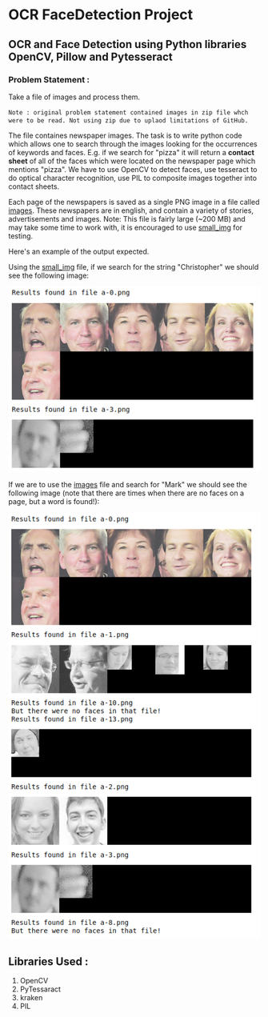 # OCR FaceDetection Project


 ##   OCR and Face Detection using Python libraries OpenCV, Pillow and Pytesseract


### Problem Statement : 

Take a file of images and process them. 

    Note : original problem statement contained images in zip file whch were to be read. Not using zip due to uplaod limitations of GitHub.
    
The file containes newspaper images. The task is to write python code which allows one to search through the images looking for the occurrences of keywords and faces. E.g. if we search for "pizza" it will return a **contact sheet** of all of the faces which were located on the newspaper page which mentions "pizza". We have to use OpenCV to detect faces, use tesseract to do optical character recognition, use PIL to composite images together into contact sheets.

 Each page of the newspapers is saved as a single PNG image in a file called [images](./readonly/images). These newspapers are in english, and contain a variety of stories, advertisements and images. 
Note: This file is fairly large (~200 MB) and may take some time to work with, it is encouraged to use [small_img](./readonly/small_img) for testing.

Here's an example of the output expected. 

    
Using the [small_img](./readonly/small_img) file, if we search for the string "Christopher" we should see the following image:


![Christopher Search](./readonly/small_project.png)


If we are to use the [images](./readonly/images) file and search for "Mark" we should see the following image (note that there are times when there are no faces on a page, but a word is found!):


![Mark Search](./readonly/large_project.png)



## Libraries Used : 
1. OpenCV
2. PyTessaract 
3. kraken
4. PIL



